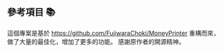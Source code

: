 ## 參考項目 📚

這個專案是基於 https://github.com/FujiwaraChoki/MoneyPrinter 重構而來，做了大量的最佳化，增加了更多的功能。
感謝原作者的開源精神。
